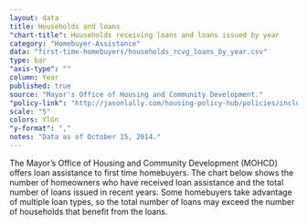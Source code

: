 ```yaml
---
layout: data
title: Households and loans
"chart-title": Households receiving loans and loans issued by year
category: "Homebuyer-Assistance"
data: "first-time-homebuyers/households_rcvg_loans_by_year.csv"
type: bar
"axis-type": ""
column: Year
published: true
source: "Mayor's Office of Housing and Community Development."
"policy-link": "http://jasonlally.com/housing-policy-hub/policies/inclusionary-housing/"
scale: "5"
colors: YlGn
"y-format": ","
notes: "Data as of October 15, 2014."
---
```


The Mayor’s Office of Housing and Community Development (MOHCD) offers loan assistance to first time homebuyers. The chart below shows the number of homeowners who have received loan assistance and the total number of loans issued in recent years. Some homebuyers take advantage of multiple loan types, so the total number of loans may exceed the number of households that benefit from the loans.